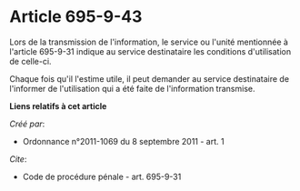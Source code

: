 # Article 695-9-43

Lors de la transmission de l'information, le service ou l'unité mentionnée à l'article 695-9-31 indique au service
destinataire les conditions d'utilisation de celle-ci. 

Chaque fois qu'il l'estime utile, il peut demander au service destinataire de l'informer de l'utilisation qui a été faite de
l'information transmise.

**Liens relatifs à cet article**

_Créé par_:

  - Ordonnance n°2011-1069 du 8 septembre 2011 - art. 1

_Cite_:

  - Code de procédure pénale - art. 695-9-31
